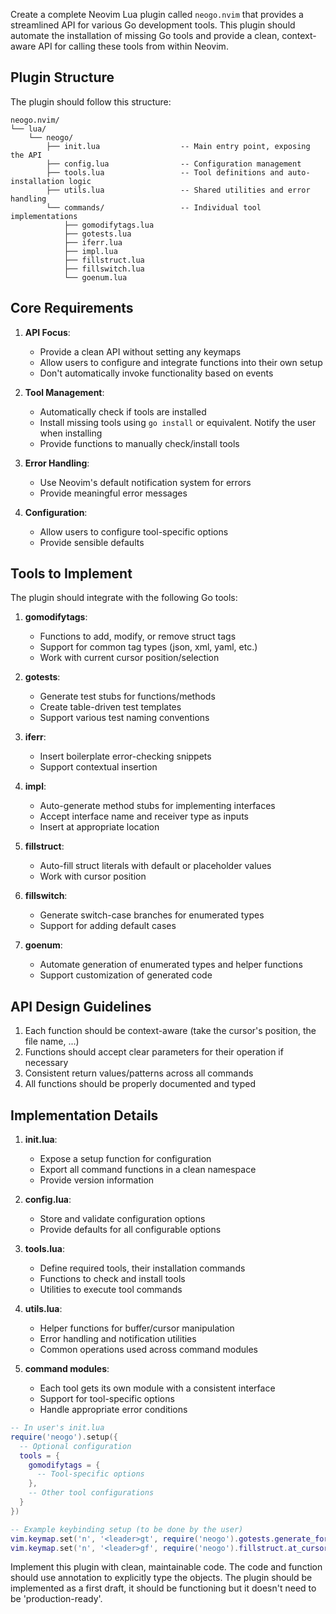 Create a complete Neovim Lua plugin called `neogo.nvim` that provides a streamlined API for various Go development tools. This plugin should automate the installation of missing Go tools and provide a clean, context-aware API for calling these tools from within Neovim.

## Plugin Structure

The plugin should follow this structure:

```
neogo.nvim/
└── lua/
    └── neogo/
        ├── init.lua                  -- Main entry point, exposing the API
        ├── config.lua                -- Configuration management
        ├── tools.lua                 -- Tool definitions and auto-installation logic
        ├── utils.lua                 -- Shared utilities and error handling
        └── commands/                 -- Individual tool implementations
            ├── gomodifytags.lua
            ├── gotests.lua
            ├── iferr.lua
            ├── impl.lua
            ├── fillstruct.lua
            ├── fillswitch.lua
            └── goenum.lua
```

## Core Requirements

1. **API Focus**:

   - Provide a clean API without setting any keymaps
   - Allow users to configure and integrate functions into their own setup
   - Don't automatically invoke functionality based on events

2. **Tool Management**:

   - Automatically check if tools are installed
   - Install missing tools using `go install` or equivalent. Notify the user when installing
   - Provide functions to manually check/install tools

3. **Error Handling**:

   - Use Neovim's default notification system for errors
   - Provide meaningful error messages

4. **Configuration**:
   - Allow users to configure tool-specific options
   - Provide sensible defaults

## Tools to Implement

The plugin should integrate with the following Go tools:

1. **gomodifytags**:

   - Functions to add, modify, or remove struct tags
   - Support for common tag types (json, xml, yaml, etc.)
   - Work with current cursor position/selection

2. **gotests**:

   - Generate test stubs for functions/methods
   - Create table-driven test templates
   - Support various test naming conventions

3. **iferr**:

   - Insert boilerplate error-checking snippets
   - Support contextual insertion

4. **impl**:

   - Auto-generate method stubs for implementing interfaces
   - Accept interface name and receiver type as inputs
   - Insert at appropriate location

5. **fillstruct**:

   - Auto-fill struct literals with default or placeholder values
   - Work with cursor position

6. **fillswitch**:

   - Generate switch-case branches for enumerated types
   - Support for adding default cases

7. **goenum**:
   - Automate generation of enumerated types and helper functions
   - Support customization of generated code

## API Design Guidelines

1. Each function should be context-aware (take the cursor's position, the file name, ...)
2. Functions should accept clear parameters for their operation if necessary
3. Consistent return values/patterns across all commands
4. All functions should be properly documented and typed

## Implementation Details

1. **init.lua**:

   - Expose a setup function for configuration
   - Export all command functions in a clean namespace
   - Provide version information

2. **config.lua**:

   - Store and validate configuration options
   - Provide defaults for all configurable options

3. **tools.lua**:

   - Define required tools, their installation commands
   - Functions to check and install tools
   - Utilities to execute tool commands

4. **utils.lua**:

   - Helper functions for buffer/cursor manipulation
   - Error handling and notification utilities
   - Common operations used across command modules

5. **command modules**:
   - Each tool gets its own module with a consistent interface
   - Support for tool-specific options
   - Handle appropriate error conditions

```lua
-- In user's init.lua
require('neogo').setup({
  -- Optional configuration
  tools = {
    gomodifytags = {
      -- Tool-specific options
    },
    -- Other tool configurations
  }
})

-- Example keybinding setup (to be done by the user)
vim.keymap.set('n', '<leader>gt', require('neogo').gotests.generate_for_function, { buffer = true })
vim.keymap.set('n', '<leader>gf', require('neogo').fillstruct.at_cursor, { buffer = true })
```

Implement this plugin with clean, maintainable code. The code and function should use annotation to explicitly type the objects. The plugin should be implemented as a first draft, it should be functioning but it doesn't need to be 'production-ready'.
